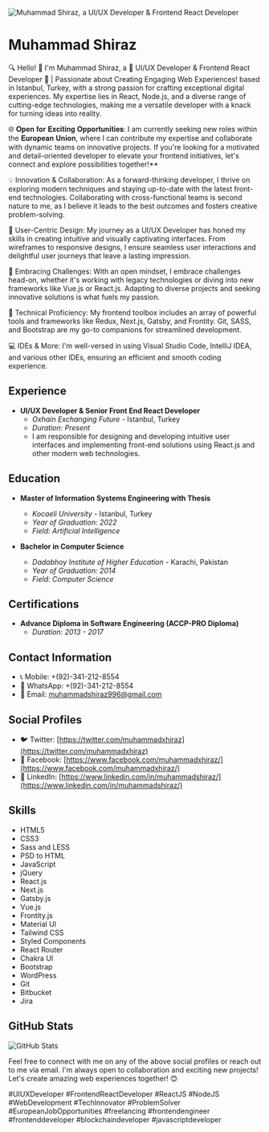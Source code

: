 ![Muhammad Shiraz, a UI/UX Developer & Frontend React Developer](https://media.licdn.com/dms/image/D4D16AQEaL_z51BxIFA/profile-displaybackgroundimage-shrink_350_1400/0/1691064520328?e=1696464000&v=beta&t=Ew5MVg8-tH4yJ6hnkzjRSao15raRo9Tcyy20UvFYzoQ)

# Muhammad Shiraz

🔍 Hello! 👋 I'm Muhammad Shiraz, a 🌟 UI/UX Developer & Frontend React Developer 🚀 | Passionate about Creating Engaging Web Experiences! based in Istanbul, Turkey, with a strong passion for crafting exceptional digital experiences. My expertise lies in React, Node.js, and a diverse range of cutting-edge technologies, making me a versatile developer with a knack for turning ideas into reality.

🌐 𝐎𝐩𝐞𝐧 𝐟𝐨𝐫 𝐄𝐱𝐜𝐢𝐭𝐢𝐧𝐠 𝐎𝐩𝐩𝐨𝐫𝐭𝐮𝐧𝐢𝐭𝐢𝐞𝐬: I am currently seeking new roles within the 𝐄𝐮𝐫𝐨𝐩𝐞𝐚𝐧 𝐔𝐧𝐢𝐨𝐧, where I can contribute my expertise and collaborate with dynamic teams on innovative projects. If you're looking for a motivated and detail-oriented developer to elevate your frontend initiatives, let's connect and explore possibilities together!**

💡 Innovation & Collaboration: As a forward-thinking developer, I thrive on exploring modern techniques and staying up-to-date with the latest front-end technologies. Collaborating with cross-functional teams is second nature to me, as I believe it leads to the best outcomes and fosters creative problem-solving.

🎨 User-Centric Design: My journey as a UI/UX Developer has honed my skills in creating intuitive and visually captivating interfaces. From wireframes to responsive designs, I ensure seamless user interactions and delightful user journeys that leave a lasting impression.

🚀 Embracing Challenges: With an open mindset, I embrace challenges head-on, whether it's working with legacy technologies or diving into new frameworks like Vue.js or React.js. Adapting to diverse projects and seeking innovative solutions is what fuels my passion.

🔧 Technical Proficiency: My frontend toolbox includes an array of powerful tools and frameworks like Redux, Next.js, Gatsby, and Frontity. Git, SASS, and Bootstrap are my go-to companions for streamlined development.

💻 IDEs & More: I'm well-versed in using Visual Studio Code, IntelliJ IDEA, and various other IDEs, ensuring an efficient and smooth coding experience.

## Experience

- **UI/UX Developer & Senior Front End React Developer**
  - *Oxhain Exchanging Future* - Istanbul, Turkey
  - *Duration: Present*
  - I am responsible for designing and developing intuitive user interfaces and implementing front-end solutions using React.js and other modern web technologies.

## Education

- **Master of Information Systems Engineering with Thesis**
  - *Kocaeli University* - Istanbul, Turkey
  - *Year of Graduation: 2022*
  - *Field: Artificial Intelligence*

- **Bachelor in Computer Science**
  - *Dadabhoy Institute of Higher Education* - Karachi, Pakistan
  - *Year of Graduation: 2014*
  - *Field: Computer Science*

## Certifications

- **Advance Diploma in Software Engineering (ACCP-PRO Diploma)**
  - *Duration: 2013 - 2017*

## Contact Information

- 📞 Mobile: +(92)-341-212-8554
- 📱 WhatsApp: +(92)-341-212-8554
- 📧 Email: muhammadshiraz996@gmail.com

## Social Profiles

- 🐦 Twitter: [https://twitter.com/muhammadxhiraz](https://twitter.com/muhammadxhiraz)
- 📘 Facebook: [https://www.facebook.com/muhammadxhiraz/](https://www.facebook.com/muhammadxhiraz/)
- 💼 LinkedIn: [https://www.linkedin.com/in/muhammadshiraz/](https://www.linkedin.com/in/muhammadshiraz/)

## Skills

- HTML5
- CSS3
- Sass and LESS
- PSD to HTML
- JavaScript
- jQuery
- React.js
- Next.js
- Gatsby.js
- Vue.js
- Frontity.js
- Material UI
- Tailwind CSS
- Styled Components
- React Router
- Chakra UI
- Bootstrap
- WordPress
- Git
- Bitbucket
- Jira

## GitHub Stats

![GitHub Stats](https://github-readme-stats.vercel.app/api?username=muhammadshiraz&show_icons=true&hide=contribs)

Feel free to connect with me on any of the above social profiles or reach out to me via email. I'm always open to collaboration and exciting new projects! Let's create amazing web experiences together! 😊

#UIUXDeveloper #FrontendReactDeveloper #ReactJS #NodeJS #WebDevelopment #TechInnovator #ProblemSolver #EuropeanJobOpportunities #freelancing #frontendengineer #frontenddeveloper #blockchaindeveloper #javascriptdeveloper
